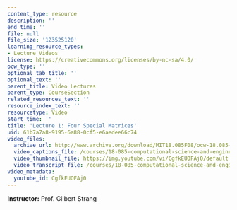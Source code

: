 ```yaml
---
content_type: resource
description: ''
end_time: ''
file: null
file_size: '123525120'
learning_resource_types:
- Lecture Videos
license: https://creativecommons.org/licenses/by-nc-sa/4.0/
ocw_type: ''
optional_tab_title: ''
optional_text: ''
parent_title: Video Lectures
parent_type: CourseSection
related_resources_text: ''
resource_index_text: ''
resourcetype: Video
start_time: ''
title: 'Lecture 1: Four Special Matrices'
uid: 61b7a7a8-9195-6a88-0cf5-e6aedee66c74
video_files:
  archive_url: http://www.archive.org/download/MIT18.085F08/ocw-18.085-f08-lec01_300k.mp4
  video_captions_file: /courses/18-085-computational-science-and-engineering-i-fall-2008/816c586f09f257c7bc1247b804089b1d_CgfkEUOFAj0.vtt
  video_thumbnail_file: https://img.youtube.com/vi/CgfkEUOFAj0/default.jpg
  video_transcript_file: /courses/18-085-computational-science-and-engineering-i-fall-2008/61188349e37e4ceb036b3838a15c0c3a_CgfkEUOFAj0.pdf
video_metadata:
  youtube_id: CgfkEUOFAj0
---
```


**Instructor:** Prof. Gilbert Strang

